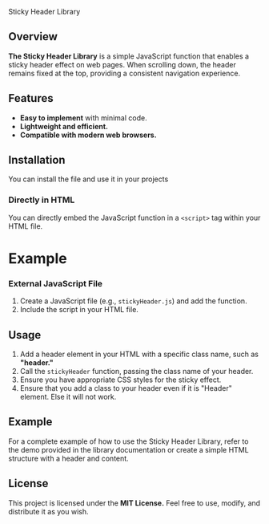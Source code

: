  Sticky Header Library

## Overview

**The Sticky Header Library** is a simple JavaScript function that enables a sticky header effect on web pages. When scrolling down, the header remains fixed at the top, providing a consistent navigation experience.

## Features

- **Easy to implement** with minimal code.
- **Lightweight and efficient.**
- **Compatible with modern web browsers.**

## Installation

You can install the file and use it in your projects


### Directly in HTML

You can directly embed the JavaScript function in a `<script>` tag within your HTML file.

# Example
<script src="https://cdn.jsdelivr.net/gh/muizzgull/stickyHeader/stickyHeader.js"></script>

### External JavaScript File

1. Create a JavaScript file (e.g., `stickyHeader.js`) and add the function.
2. Include the script in your HTML file.

## Usage

1. Add a header element in your HTML with a specific class name, such as **"header."**
2. Call the `stickyHeader` function, passing the class name of your header.
3. Ensure you have appropriate CSS styles for the sticky effect.
4. Ensure that you add a class to your header even if it is "Header" element. Else it will not work.

## Example

For a complete example of how to use the Sticky Header Library, refer to the demo provided in the library documentation or create a simple HTML structure with a header and content.

## License

This project is licensed under the **MIT License.** Feel free to use, modify, and distribute it as you wish.
